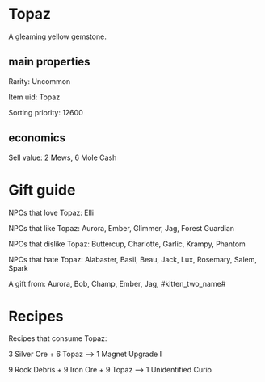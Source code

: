 # Topaz

A gleaming yellow gemstone.

## main properties

Rarity: Uncommon

Item uid: Topaz

Sorting priority: 12600

## economics

Sell value: 2 Mews, 6 Mole Cash

# Gift guide

NPCs that love Topaz: Elli

NPCs that like Topaz: Aurora, Ember, Glimmer, Jag, Forest Guardian

NPCs that dislike Topaz: Buttercup, Charlotte, Garlic, Krampy, Phantom

NPCs that hate Topaz: Alabaster, Basil, Beau, Jack, Lux, Rosemary, Salem, Spark

A gift from: Aurora, Bob, Champ, Ember, Jag, #kitten_two_name#

# Recipes

Recipes that consume Topaz:

3 Silver Ore + 6 Topaz --> 1 Magnet Upgrade I

9 Rock Debris + 9 Iron Ore + 9 Topaz --> 1 Unidentified Curio